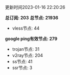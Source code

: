 更新时间2023-01-16 22:20:26

**总订阅: 203**
**总节点: 21936**
- vless节点: 44

**google ping有效节点: 279**
- trojan节点: 31
- v2ray节点: 204
- ss节点: 41
- ssr节点: 3
